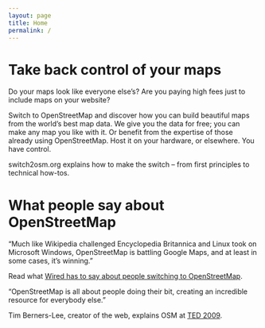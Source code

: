 ```yaml
---
layout: page
title: Home
permalink: /
---
```


# Take back control of your maps
Do your maps look like everyone else’s? Are you paying high fees just to include maps on your website?

Switch to OpenStreetMap and discover how you can build beautiful maps from the world’s best map data. We give you the data for free; you can make any map you like with it. Or benefit from the expertise of those already using OpenStreetMap. Host it on your hardware, or elsewhere. You have control.

switch2osm.org explains how to make the switch – from first principles to technical how-tos.

# What people say about OpenStreetMap

“Much like Wikipedia challenged Encyclopedia Britannica and Linux took on Microsoft Windows, OpenStreetMap is battling Google Maps, and at least in some cases, it’s winning.”

Read what [Wired has to say about people switching to OpenStreetMap](http://www.wired.com/wiredenterprise/2012/01/openstreetmap-google/).

“OpenStreetMap is all about people doing their bit, creating an incredible resource for everybody else.”

Tim Berners-Lee, creator of the web, explains OSM at [TED 2009](http://www.ted.com/talks/tim_berners_lee_on_the_next_web.html).